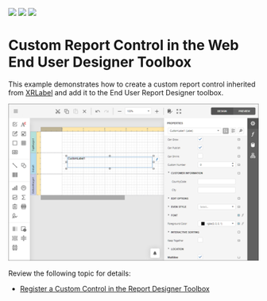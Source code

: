<!-- default badges list -->
![](https://img.shields.io/endpoint?url=https://codecentral.devexpress.com/api/v1/VersionRange/128597891/2022.2)
[![](https://img.shields.io/badge/Open_in_DevExpress_Support_Center-FF7200?style=flat-square&logo=DevExpress&logoColor=white)](https://supportcenter.devexpress.com/ticket/details/T209289)
[![](https://img.shields.io/badge/📖_How_to_use_DevExpress_Examples-e9f6fc?style=flat-square)](https://docs.devexpress.com/GeneralInformation/403183)
<!-- default badges end -->
# Custom Report Control in the Web End User Designer Toolbox

This example demonstrates how to create a custom report control inherited from [XRLabel](https://docs.devexpress.com/XtraReports/DevExpress.XtraReports.UI.XRLabel) and add it to the End User Report Designer toolbox.

![](/images/custom-label-in-designer.png)


Review the following topic for details:

* [Register a Custom Control in the Report Designer Toolbox](https://docs.devexpress.com/XtraReports/113773/)

